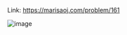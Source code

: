 Link: https://marisaoj.com/problem/161

![image](https://github.com/user-attachments/assets/a5f09179-988b-4263-8a63-cb535d0f431b)
